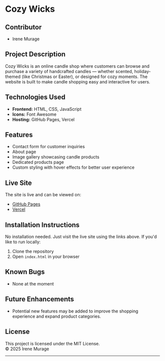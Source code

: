 # Cozy Wicks

## Contributor
- Irene Murage

## Project Description
Cozy Wicks is an online candle shop where customers can browse and purchase a variety of handcrafted candles — whether scented, holiday-themed (like Christmas or Easter), or designed for cozy moments. The website is built to make candle shopping easy and interactive for users.

## Technologies Used
- **Frontend:** HTML, CSS, JavaScript  
- **Icons:** Font Awesome  
- **Hosting:** GitHub Pages, Vercel

## Features
- Contact form for customer inquiries  
- About page
- Image gallery showcasing candle products  
- Dedicated products page  
- Custom styling with hover effects for better user experience  

## Live Site
The site is live and can be viewed on:
- [GitHub Pages](https://github.com/IreneMurage/Candle-selling.git) 
- [Vercel](https://candle-selling.vercel.app/) 

## Installation Instructions
No installation needed. Just visit the live site using the links above. If you'd like to run locally:
1. Clone the repository
2. Open `index.html` in your browser

## Known Bugs
- None at the moment

## Future Enhancements
- Potential new features may be added to improve the shopping experience and expand product categories.

## License
This project is licensed under the MIT License.  
&copy; 2025 Irene Murage

---
